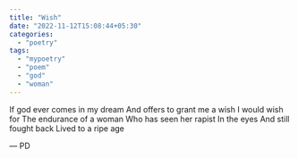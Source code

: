 ```yaml
---
title: "Wish"
date: "2022-11-12T15:08:44+05:30"
categories:
  - "poetry"
tags:
  - "mypoetry"
  - "poem"
  - "god"
  - "woman"
---
```


If god ever comes in my dream
And offers to grant me a wish
I would wish for
The endurance of a woman
Who has seen her rapist
In the eyes
And still fought back
Lived to a ripe age

— PD
